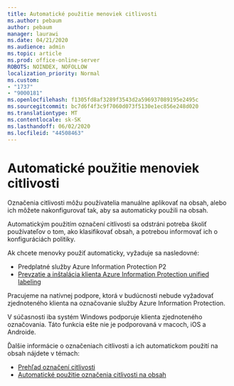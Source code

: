 ```yaml
---
title: Automatické použitie menoviek citlivosti
ms.author: pebaum
author: pebaum
manager: laurawi
ms.date: 04/21/2020
ms.audience: admin
ms.topic: article
ms.prod: office-online-server
ROBOTS: NOINDEX, NOFOLLOW
localization_priority: Normal
ms.custom:
- "1737"
- "9000181"
ms.openlocfilehash: f1305fd8af3289f3543d2a596937089195e2495c
ms.sourcegitcommit: bc7d6f4f3c9f7060d073f5130e1ec856e248d020
ms.translationtype: MT
ms.contentlocale: sk-SK
ms.lasthandoff: 06/02/2020
ms.locfileid: "44508463"
---
```

# <a name="auto-apply-sensitivity-labels"></a>Automatické použitie menoviek citlivosti

Označenia citlivosti môžu používatelia manuálne aplikovať na obsah, alebo ich môžete nakonfigurovať tak, aby sa automaticky použili na obsah.

Automatickým použitím označení citlivosti sa odstráni potreba školiť používateľov o tom, ako klasifikovať obsah, a potrebou informovať ich o konfiguráciách politiky.

Ak chcete menovky použiť automaticky, vyžaduje sa nasledovné:

- Predplatné služby Azure Information Protection P2
- [Prevzatie a inštalácia klienta Azure Information Protection unified labeling](https://docs.microsoft.com/azure/information-protection/rms-client/install-unifiedlabelingclient-app)

Pracujeme na natívnej podpore, ktorá v budúcnosti nebude vyžadovať zjednoteného klienta na označovanie služby Azure Information Protection.

V súčasnosti iba systém Windows podporuje klienta zjednoteného označovania.  Táto funkcia ešte nie je podporovaná v macoch, iOS a Androide.

Ďalšie informácie o označeniach citlivosti a ich automatickom použití na obsah nájdete v témach:

- [Prehľad označení citlivosti](https://docs.microsoft.com/microsoft-365/compliance/sensitivity-labels)
- [Automatické použitie označenia citlivosti na obsah](https://docs.microsoft.com/office365/securitycompliance/apply_sensitivity_label_automatically)